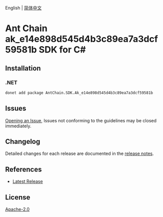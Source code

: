 English | [简体中文](README-CN.md)

# Ant Chain ak_e14e898d545d4b3c89ea7a3dcf59581b SDK for C#

## Installation

### .NET

```bash
donet add package AntChain.SDK.Ak_e14e898d545d4b3c89ea7a3dcf59581b
```

## Issues

[Opening an Issue](https://github.com/alipay/antchain-openapi-prod-sdk/issues/new), Issues not conforming to the guidelines may be closed immediately.

## Changelog

Detailed changes for each release are documented in the [release notes](./ChangeLog.md).

## References

* [Latest Release](https://github.com/alipay/antchain-openapi-prod-sdk/)

## License

[Apache-2.0](http://www.apache.org/licenses/LICENSE-2.0)
